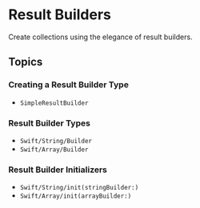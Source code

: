 # Result Builders

Create collections using the elegance of result builders.

## Topics

### Creating a Result Builder Type

 - ``SimpleResultBuilder``

### Result Builder Types

 - ``Swift/String/Builder``
 - ``Swift/Array/Builder``

### Result Builder Initializers

 - ``Swift/String/init(stringBuilder:)``
 - ``Swift/Array/init(arrayBuilder:)``
